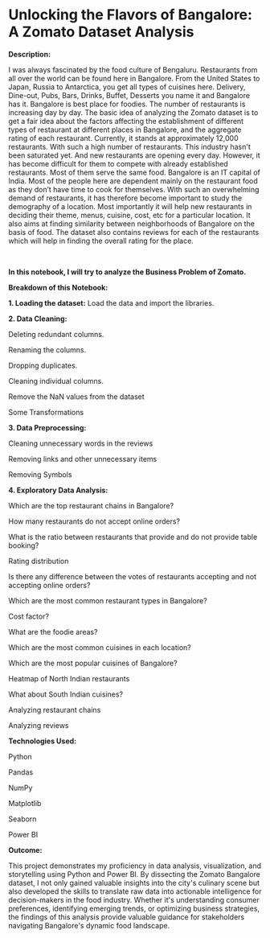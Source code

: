 # Unlocking the Flavors of Bangalore: A Zomato Dataset Analysis
 

**Description:**
 

I was always fascinated by the food culture of Bengaluru. Restaurants from all over the world can be found here in Bangalore. From the United States to Japan, Russia to Antarctica, you get all types of cuisines here. Delivery, Dine-out, Pubs, Bars, Drinks, Buffet, Desserts you name it and Bangalore has it. Bangalore is best place for foodies. The number of restaurants is increasing day by day. The basic idea of analyzing the Zomato dataset is to get a fair idea about the factors affecting the establishment of different types of restaurant at different places in Bangalore, and the aggregate rating of each restaurant. Currently, it stands at approximately 12,000 restaurants. With such a high number of restaurants. This industry hasn't been saturated yet. And new restaurants are opening every day. However, it has become difficult for them to compete with already established restaurants. Most of them serve the same food. Bangalore is an IT capital of India. Most of the people here are dependent mainly on the restaurant food as they don’t have time to cook for themselves. With such an overwhelming demand of restaurants, it has therefore become important to study the demography of a location. Most importantly it will help new restaurants in deciding their theme, menus, cuisine, cost, etc for a particular location. It also aims at finding similarity between neighborhoods of Bangalore on the basis of food. The dataset also contains reviews for each of the restaurants which will help in finding the overall rating for the place.

​

**In this notebook, I will try to analyze the Business Problem of Zomato.**



 



**Breakdown of this Notebook:**
 

**1. Loading the dataset:** Load the data and import the libraries.

**2. Data Cleaning:**

Deleting redundant columns.

Renaming the columns.

Dropping duplicates.

Cleaning individual columns.

Remove the NaN values from the dataset

Some Transformations

**3. Data Preprocessing:**

Cleaning unnecessary words in the reviews

Removing links and other unnecessary items

Removing Symbols

**4. Exploratory Data Analysis:**

Which are the top restaurant chains in Bangalore?

How many restaurants do not accept online orders?

What is the ratio between restaurants that provide and do not provide table booking?

Rating distribution

Is there any difference between the votes of restaurants accepting and not accepting online orders?

Which are the most common restaurant types in Bangalore?

Cost factor?

What are the foodie areas?

Which are the most common cuisines in each location?

Which are the most popular cuisines of Bangalore?

Heatmap of North Indian restaurants

What about South Indian cuisines?

Analyzing restaurant chains

Analyzing reviews
 
 


**Technologies Used:**

Python

Pandas

NumPy

Matplotlib

Seaborn

Power BI
 
**Outcome:**
 
This project demonstrates my proficiency in data analysis, visualization, and storytelling using Python and Power BI. By dissecting the Zomato Bangalore dataset, I not only gained valuable insights into the city's culinary scene but also developed the skills to translate raw data into actionable intelligence for decision-makers in the food industry. Whether it's understanding consumer preferences, identifying emerging trends, or optimizing business strategies, the findings of this analysis provide valuable guidance for stakeholders navigating Bangalore's dynamic food landscape.
